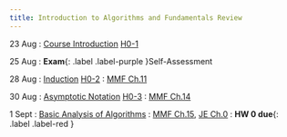 ```yaml
---
title: Introduction to Algorithms and Fundamentals Review
---
```


23 Aug
: [Course Introduction](https://msu.github.io/csci-432-fall2023/assets/pdfs/08-23_notes.pdf) [H0-1](https://msu.github.io/csci-432-fall2023/assets/pdfs/08-23_two-algos.pdf)

25 Aug
: **Exam**{: .label .label-purple }Self-Assessment

28 Aug
: [Induction](https://msu.github.io/csci-432-fall2023/assets/pdfs/08-28_notes.pdf) [H0-2](https://msu.github.io/csci-432-fall2023/assets/pdfs/08-23_horses.pdf)
  : [MMF Ch.11](https://mfleck.cs.illinois.edu/building-blocks/index-sp2020.html)

30 Aug
: [Asymptotic Notation](https://msu.github.io/csci-432-fall2023/assets/pdfs/08-30_notes.pdf) [H0-3](https://msu.github.io/csci-432-fall2023/assets/pdfs/08-30_asymptotics.pdf)
  : [MMF Ch.14](https://mfleck.cs.illinois.edu/building-blocks/updates-fa2017/big-o.pdf)

1 Sept
: [Basic Analysis of Algorithms](https://msu.github.io/csci-432-fall2023/assets/pdfs/09-01_notes.pdf)
  : [MMF Ch.15](https://mfleck.cs.illinois.edu/building-blocks/updates-fa2017/algorithms.pdf), [JE Ch.0](https://jeffe.cs.illinois.edu/teaching/algorithms/book/00-intro.pdf) 
: **HW 0 due**{: .label .label-red }
